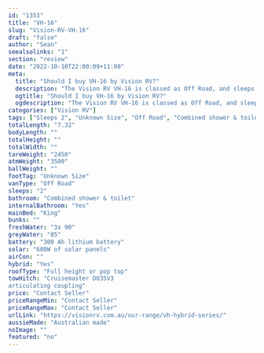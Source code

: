 ```yaml
---
id: "1353"
title: "VH-16"
slug: "Vision-RV-VH-16"
draft: "false"
author: "Sean"
seealsolinks: "1"
section: "review"
date: "2022-10-10T22:00:09+11:00"
meta:
  title: "Should I buy VH-16 by Vision RV?"
  description: "The Vision RV VH-16 is classed as Off Road, and sleeps 2 people. It is Australian made and comes in at Unknown Size. It generally has Combined shower & toilet."
  ogtitle: "Should I buy VH-16 by Vision RV?"
  ogdescription: "The Vision RV VH-16 is classed as Off Road, and sleeps 2 people. It is Australian made and comes in at Unknown Size. It generally has Combined shower & toilet."
categories: ["Vision RV"]
tags: ["Sleeps 2", "Unknown Size", "Off Road", "Combined shower & toilet", "Full height or pop top", "Price Unknown"]
totalLength: "7.32"
bodyLength: ""
totalHeight: ""
totalWidth: ""
tareWeight: "2450"
atmWeight: "3500"
ballWeight: ""
footTag: "Unknown Size"
vanType: "Off Road"
sleeps: "2"
bathroom: "Combined shower & toilet"
internalBathroom: "Yes"
mainBed: "King"
bunks: ""
freshWater: "3x 90"
greyWater: "85"
battery: "300 Ah lithium battery"
solar: "600W of solar panels"
airCon: ""
hybrid: "Yes"
roofType: "Full height or pop top"
towHitch: "Cruisemaster DO35V3
articulating coupling"
price: "Contact Seller"
priceRangeMin: "Contact Seller"
priceRangeMax: "Contact Seller"
urlLink: "https://visionrv.com.au/our-range/vh-hybrid-series/"
aussieMade: "Australian made"
noImage: ""
featured: "no"
---
```

